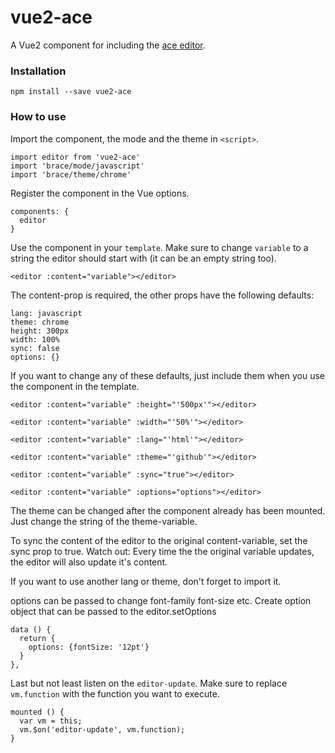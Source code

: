 # vue2-ace

A Vue2 component for including the [ace editor](https://ace.c9.io/).

### Installation

```
npm install --save vue2-ace
```

### How to use

Import the component, the mode and the theme in `<script>`.

```
import editor from 'vue2-ace'
import 'brace/mode/javascript'
import 'brace/theme/chrome'
```

Register the component in the Vue options.

```
components: {
  editor
}
```

Use the component in your `template`. Make sure to change `variable` to a string
the editor should start with (it can be an empty string too).

```
<editor :content="variable"></editor>
```


The content-prop is required, the other props have the following defaults:

```
lang: javascript
theme: chrome
height: 300px
width: 100%
sync: false
options: {}
```

If you want to change any of these defaults, just include them when you use the
component in the template.

```
<editor :content="variable" :height="'500px'"></editor>

<editor :content="variable" :width="'50%'"></editor>

<editor :content="variable" :lang="'html'"></editor>

<editor :content="variable" :theme="'github'"></editor>

<editor :content="variable" :sync="true"></editor>

<editor :content="variable" :options="options"></editor>
```

The theme can be changed after the component already has been mounted. Just
change the string of the theme-variable.

To sync the content of the editor to the original content-variable, set the
sync prop to true. Watch out: Every time the the original variable updates, the
editor will also update it's content.

If you want to use another lang or theme, don't forget to import it.

options can be passed to change font-family font-size etc. Create option object that can be passed
to the editor.setOptions

```
data () {
  return {
    options: {fontSize: '12pt'}
  }
},
```

Last but not least listen on the `editor-update`. Make sure to replace
`vm.function` with the function you want to execute.

```
mounted () {
  var vm = this;
  vm.$on('editor-update', vm.function);
}
```
